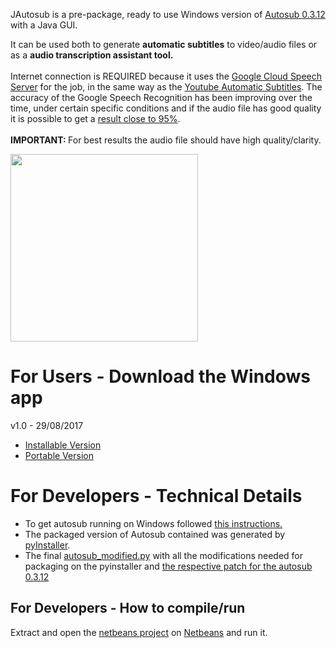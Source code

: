 JAutosub is a pre-package, ready to use Windows version of <a href="https://github.com/agermanidis/autosub">Autosub 0.3.12</a> with a Java GUI.

It can be used both to generate <b>automatic subtitles</b> to video/audio files or as a <b>audio transcription assistant tool.</b> 
<br>
<br>
Internet connection is REQUIRED because it uses the <a href="https://cloud.google.com/speech/">Google Cloud Speech Server</a> for the job, in the same way as the <a href="https://support.google.com/youtube/answer/6373554?hl=en">Youtube Automatic Subtitles</a>. The accuracy of the Google Speech Recognition has been improving over the time, under certain specific conditions and if the audio file has good quality it is possible to get a <a href="https://medium.com/@mlockrey/youtube-s-incredible-95-accuracy-rate-on-auto-generated-captions-b059924765d5">result close to 95%</a>.
<br>
<br>
<b>IMPORTANT: </b> For best results the audio file should have high quality/clarity. 

<img src="https://github.com/raryelcostasouza/JAutosub/blob/master/jautosub-screenshot.png" height="300">

<h1>For Users - Download the Windows app</h1>
v1.0 - 29/08/2017
<ul>

<li><a href="https://github.com/raryelcostasouza/JAutosub/releases/download/v1.0/JAutosub-Setup.exe">Installable Version</a></li>
<li><a href="https://github.com/raryelcostasouza/JAutosub/releases/download/v1.0/JAutosub-Portable.zip">Portable Version</a></li>
</ul>

<h1>For Developers - Technical Details</h1>
<ul>
<li> To get autosub running on Windows followed <a href="https://github.com/agermanidis/autosub/issues/31">this instructions.</a> </li>
<li> The packaged version of Autosub contained was generated by <a href="http://www.pyinstaller.org/"> pyInstaller</a>. </li>
<li> The final <a href="https://github.com/raryelcostasouza/JAutosub/blob/master/autosub_modified.py">autosub_modified.py<a> with all the modifications needed for packaging on the pyinstaller and <a href="https://github.com/raryelcostasouza/JAutosub/blob/master/patch-autosub-0.3.12.patch"> the respective patch for the autosub 0.3.12 </a> </li>
</ul>

<h2>For Developers - How to compile/run</h2>
Extract and open the <a href="https://github.com/raryelcostasouza/JAutosub/blob/master/JAutoSub-netbeans-project.zip">netbeans project</a> on <a href="https://netbeans.org/">Netbeans</a> and run it.
